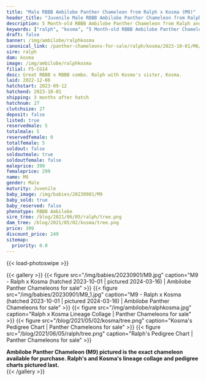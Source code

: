 ```yaml
---
title: "Male RBBB Ambilobe Panther Chameleon from Ralph x Kosma (M9)"
header_title: "Juvenile Male RBBB Ambilobe Panther Chameleon from Ralph x Kosma | M9"
description: 5 Month-old RBBB Ambilobe Panther Chameleon from Ralph and Kosma. Great RBBB x RBBB combo. Ralph with Kosmo's sister, Kosma. True runt of the clutch - PET ONLY. We've included sire and dam dendrograms if available, but you can view our Ralph or Kosma breeder pages for more information.
keywords: ["ralph", "kosma", "5 Month-old RBBB Ambilobe Panther Chameleon", "baby chameleons for sale", "buy panther chameleon", "panther for sale", "ambilobe panther chameleons for sale", "ambilobe panther chameleon for sale"]
draft: false
banner: /img/ambilobe/ralphkosma
canonical_link: /panther-chameleons-for-sale/ralph/kosma/2023-10-01/M6/
sire: ralph
dam: kosma
image: /img/ambilobe/ralphkosma
filial: F5-CG14
desc: Great RBBB x RBBB combo. Ralph with Kosmo's sister, Kosma.
laid: 2022-12-06
hatchstart: 2023-09-12
hatchend: 2023-10-01
shipping: 3 months after hatch
hatchnum: 27
clutchsize: 27
deposit: false
listed: true
reservedmale: 5
totalmale: 5
reservedfemale: 0
totalfemale: 5
soldout: false
soldoutmale: true
soldoutfemale: false
maleprice: 399
femaleprice: 299
name: M9
gender: Male
maturity: Juvenile
baby_image: /img/babies/20230901/M9
baby_sold: true
baby_reserved: false
phenotype: RBBB Ambilobe
sire_tree: /blog/2021/06/05/ralph/tree.png
dam_tree: /blog/2021/05/02/kosma/tree.png
price: 399
discount_price: 249
sitemap: 
  priority: 0.0
---
```


{{< load-photoswipe >}}

{{< gallery >}}
  {{< figure src="/img/babies/20230901/M9.jpg" caption="M9 - Ralph x Kosma (hatched 2023-10-01 | pictured 2024-03-16) | Ambilobe Panther Chameleons for sale" >}}
  {{< figure src="/img/babies/20230901/M9_1.jpg" caption="M9 - Ralph x Kosma (hatched 2023-10-01 | pictured 2024-03-16) | Ambilobe Panther Chameleons for sale" >}}
  {{< figure src="/img/ambilobe/ralphkosma.jpg" caption="Ralph x Kosma Lineage Collage | Panther Chameleons for sale" >}}
  {{< figure src="/blog/2021/05/02/kosma/tree.png" caption="Kosma's Pedigree Chart | Panther Chameleons for sale" >}}
  {{< figure src="/blog/2021/06/05/ralph/tree.png" caption="Ralph's Pedigree Chart | Panther Chameleons for sale" >}}
  <figcaption itemprop="description"><strong>Ambilobe Panther Chameleon (M9) pictured is the exact chameleon available for purchase. Ralph's and Kosma's lineage collage and pedigree charts pictured last.</strong></figcaption>
{{< /gallery >}}
